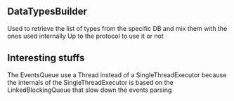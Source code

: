 ## DataTypesBuilder

Used to retrieve the list of types from the specific DB and mix them with the ones used internally
Up to the protocol to use it or not

## Interesting stuffs

The EventsQueue use a Thread instead of a SingleThreadExecutor because the internals of the
SingleThreadExecutor is based on the LinkedBlockingQueue that slow down the events parsing





